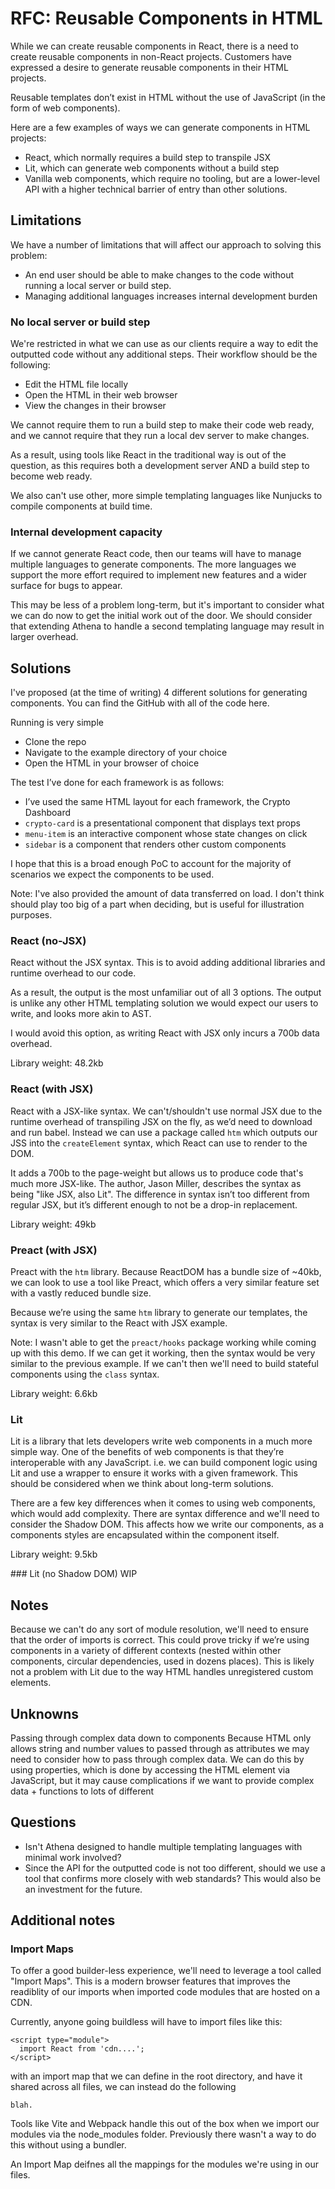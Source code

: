 # RFC: Reusable Components in HTML

While we can create reusable components in React, there is a need to create reusable components in non-React projects. Customers have expressed a desire to generate reusable components in their HTML projects.

Reusable templates don’t exist in HTML without the use of JavaScript (in the form of web components).

Here are a few examples of ways we can generate components in HTML projects:

- React, which normally requires a build step to transpile JSX
- Lit, which can generate web components without a build step
- Vanilla web components, which require no tooling, but are a lower-level API with a higher technical barrier of entry than other solutions.

## Limitations

We have a number of limitations that will affect our approach to solving this problem:

- An end user should be able to make changes to the code without running a local server or build step.
- Managing additional languages increases internal development burden

### No local server or build step

We're restricted in what we can use as our clients require a way to edit the outputted code without any additional steps. Their workflow should be the following:

- Edit the HTML file locally
- Open the HTML in their web browser
- View the changes in their browser

We cannot require them to run a build step to make their code web ready, and we cannot require that they run a local dev server to make changes.

As a result, using tools like React in the traditional way is out of the question, as this requires both a development server AND a build step to become web ready.

We also can't use other, more simple templating languages like Nunjucks to compile components at build time.

### Internal development capacity
If we cannot generate React code, then our teams will have to manage multiple languages to generate components. The more languages we support the more effort required to implement new features and a wider surface for bugs to appear.

This may be less of a problem long-term, but it's important to consider what we can do now to get the initial work out of the door. We should consider that extending Athena to handle a second templating language may result in larger overhead.

## Solutions

I've proposed (at the time of writing) 4 different solutions for generating components. You can find the GitHub with all of the code here.

Running is very simple

- Clone the repo
- Navigate to the example directory of your choice
- Open the HTML in your browser of choice

The test I’ve done for each framework is as follows:

- I’ve used the same HTML layout for each framework, the Crypto Dashboard
- `crypto-card` is a presentational component that displays text props
- `menu-item` is an interactive component whose state changes on click
- `sidebar` is a component that renders other custom components

I hope that this is a broad enough PoC to account for the majority of scenarios we expect the components to be used.

Note: I've also provided the amount of data transferred on load. I don't think should play too big of a part when deciding, but is useful for illustration purposes.

### React (no-JSX)
React without the JSX syntax. This is to avoid adding additional libraries and runtime overhead to our code.

As a result, the output is the most unfamiliar out of all 3 options. The output is unlike any other HTML templating solution we would expect our users to write, and looks more akin to AST.

I would avoid this option, as writing React with JSX only incurs a 700b data overhead.

Library weight: 48.2kb

### React (with JSX)
React with a JSX-like syntax. We can't/shouldn't use normal JSX due to the runtime overhead of transpiling JSX on the fly, as we’d need to download and run babel. Instead we can use a package called `htm` which outputs our JSS into the `createElement` syntax, which React can use to render to the DOM.

It adds a 700b to the page-weight but allows us to produce code that's much more JSX-like. The author, Jason Miller, describes the syntax as being "like JSX, also Lit". The difference in syntax isn’t too different from regular JSX, but it’s different enough to not be a drop-in replacement.

Library weight: 49kb

### Preact (with JSX)
Preact with the `htm` library. Because ReactDOM has a bundle size of ~40kb, we can look to use a tool like Preact, which offers a very similar feature set with a vastly reduced bundle size.

Because we’re using the same `htm` library to generate our templates, the syntax is very similar to the React with JSX example.

Note: I wasn't able to get the `preact/hooks` package working while coming up with this demo. If we can get it working, then the syntax would be very similar to the previous example. If we can't then we'll need to build stateful components using the `class` syntax.

Library weight: 6.6kb

### Lit
Lit is a library that lets developers write web components in a much more simple way. One of the benefits of web components is that they’re interoperable with any JavaScript. i.e. we can build component logic using Lit and use a wrapper to ensure it works with a given framework. This should be considered when we think about long-term solutions.

There are a few key differences when it comes to using web components, which would add complexity. There are syntax difference and we'll need to consider the Shadow DOM. This affects how we write our components, as a components styles are encapsulated within the component itself.

Library weight: 9.5kb

### Lit (no Shadow DOM)
WIP

## Notes

Because we can't do any sort of module resolution, we'll need to ensure that the order of imports is correct. This could prove tricky if we’re using components in a variety of different contexts (nested within other components, circular dependencies, used in dozens places). This is likely not a problem with Lit due to the way HTML handles unregistered custom elements.

## Unknowns

Passing through complex data down to components
Because HTML only allows string and number values to passed through as attributes we may need to consider how to pass through complex data.
We can do this by using properties, which is done by accessing the HTML element via JavaScript, but it may cause complications if we want to provide complex data + functions to lots of different

## Questions

- Isn't Athena designed to handle multiple templating languages with minimal work involved?
- Since the API for the outputted code is not too different, should we use a tool that confirms more closely with web standards? This would also be an investment for the future.

## Additional notes

### Import Maps

To offer a good builder-less experience, we'll need to leverage a tool called "Import Maps". This is a modern browser features that improves the readiblity of our imports when imported code modules that are hosted on a CDN.

Currently, anyone going buildless will have to import files like this:

```
<script type="module">
  import React from 'cdn....';
</script>
```

with an import map that we can define in the root directory, and have it shared across all files, we can instead do the following

```
blah.
```

Tools like Vite and Webpack handle this out of the box when we import our modules via the node_modules folder. Previously there wasn't a way to do this without using a bundler.

An Import Map deifnes all the mappings for the modules we're using in our files.
